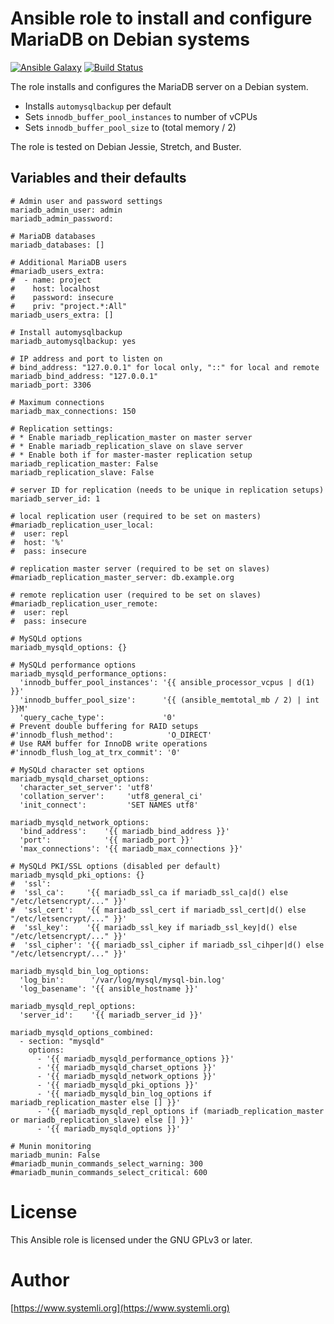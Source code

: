 # Ansible role to install and configure MariaDB on Debian systems

[![Ansible Galaxy](http://img.shields.io/badge/ansible--galaxy-mariadb-blue.svg)](https://galaxy.ansible.com/systemli/mariadb/) [![Build Status](https://travis-ci.org/systemli/ansible-role-mariadb.svg?branch=master)](https://travis-ci.org/systemli/ansible-role-mariadb)

The role installs and configures the MariaDB server on a Debian system.

* Installs `automysqlbackup` per default
* Sets `innodb_buffer_pool_instances` to number of vCPUs
* Sets `innodb_buffer_pool_size` to (total memory / 2)

The role is tested on Debian Jessie, Stretch, and Buster.

## Variables and their defaults

```
# Admin user and password settings
mariadb_admin_user: admin
mariadb_admin_password:

# MariaDB databases
mariadb_databases: []

# Additional MariaDB users
#mariadb_users_extra:
#  - name: project
#    host: localhost
#    password: insecure
#    priv: "project.*:All"
mariadb_users_extra: []

# Install automysqlbackup
mariadb_automysqlbackup: yes

# IP address and port to listen on
# bind_address: "127.0.0.1" for local only, "::" for local and remote
mariadb_bind_address: "127.0.0.1"
mariadb_port: 3306

# Maximum connections
mariadb_max_connections: 150

# Replication settings:
# * Enable mariadb_replication_master on master server
# * Enable mariadb_replication_slave on slave server
# * Enable both if for master-master replication setup
mariadb_replication_master: False
mariadb_replication_slave: False

# server ID for replication (needs to be unique in replication setups)
mariadb_server_id: 1

# local replication user (required to be set on masters)
#mariadb_replication_user_local:
#  user: repl
#  host: '%'
#  pass: insecure

# replication master server (required to be set on slaves)
#mariadb_replication_master_server: db.example.org

# remote replication user (required to be set on slaves)
#mariadb_replication_user_remote:
#  user: repl
#  pass: insecure

# MySQLd options
mariadb_mysqld_options: {}

# MySQLd performance options
mariadb_mysqld_performance_options:
  'innodb_buffer_pool_instances': '{{ ansible_processor_vcpus | d(1) }}'
  'innodb_buffer_pool_size':      '{{ (ansible_memtotal_mb / 2) | int }}M'
  'query_cache_type':             '0'
# Prevent double buffering for RAID setups
#'innodb_flush_method':            'O_DIRECT'
# Use RAM buffer for InnoDB write operations
#'innodb_flush_log_at_trx_commit': '0'

# MySQLd character set options
mariadb_mysqld_charset_options:
  'character_set_server': 'utf8'
  'collation_server':     'utf8_general_ci'
  'init_connect':         'SET NAMES utf8'

mariadb_mysqld_network_options:
  'bind_address':    '{{ mariadb_bind_address }}'
  'port':            '{{ mariadb_port }}'
  'max_connections': '{{ mariadb_max_connections }}'

# MySQLd PKI/SSL options (disabled per default)
mariadb_mysqld_pki_options: {}
#  'ssl':
#  'ssl_ca':     '{{ mariadb_ssl_ca if mariadb_ssl_ca|d() else "/etc/letsencrypt/..." }}'
#  'ssl_cert':   '{{ mariadb_ssl_cert if mariadb_ssl_cert|d() else "/etc/letsencrypt/..." }}'
#  'ssl_key':    '{{ mariadb_ssl_key if mariadb_ssl_key|d() else "/etc/letsencrypt/..." }}'
#  'ssl_cipher': '{{ mariadb_ssl_cipher if mariadb_ssl_cihper|d() else "/etc/letsencrypt/..." }}'

mariadb_mysqld_bin_log_options:
  'log_bin':      '/var/log/mysql/mysql-bin.log'
  'log_basename': '{{ ansible_hostname }}'

mariadb_mysqld_repl_options:
  'server_id':    '{{ mariadb_server_id }}'

mariadb_mysqld_options_combined:
  - section: "mysqld"
    options:
      - '{{ mariadb_mysqld_performance_options }}'
      - '{{ mariadb_mysqld_charset_options }}'
      - '{{ mariadb_mysqld_network_options }}'
      - '{{ mariadb_mysqld_pki_options }}'
      - '{{ mariadb_mysqld_bin_log_options if mariadb_replication_master else [] }}'
      - '{{ mariadb_mysqld_repl_options if (mariadb_replication_master or mariadb_replication_slave) else [] }}'
      - '{{ mariadb_mysqld_options }}'

# Munin monitoring
mariadb_munin: False
#mariadb_munin_commands_select_warning: 300
#mariadb_munin_commands_select_critical: 600
```

# License

This Ansible role is licensed under the GNU GPLv3 or later.

# Author

[https://www.systemli.org](https://www.systemli.org)
